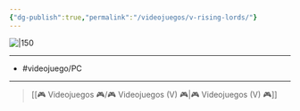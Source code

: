 ```yaml
---
{"dg-publish":true,"permalink":"/videojuegos/v-rising-lords/"}
---
```



![|150](https://images.igdb.com/igdb/image/upload/t_cover_big/co2ma0.jpg)

---

- #videojuego/PC 

---

> [[🎮 Videojuegos 🎮/🎮 Videojuegos (V) 🎮\|🎮 Videojuegos (V) 🎮]]
